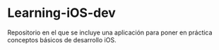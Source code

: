 # Learning-iOS-dev
Repositorio en el que se incluye una aplicación para poner en práctica conceptos básicos de desarrollo iOS.
